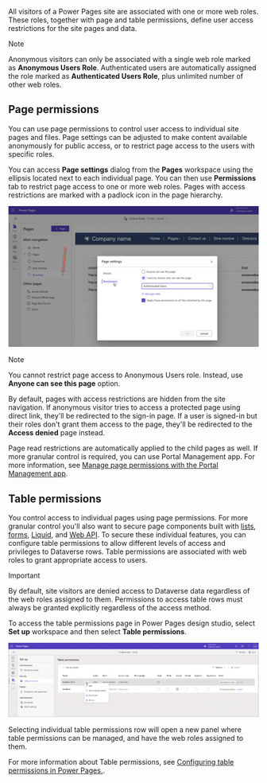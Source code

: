 All visitors of a Power Pages site are associated with one or more web roles. These roles, together with page and table permissions, define user access restrictions for the site pages and data.

> [!NOTE]
> Anonymous visitors can only be associated with a single web role marked as **Anonymous Users Role**. Authenticated users are automatically assigned the role marked as **Authenticated Users Role**, plus unlimited number of other web roles.

## Page permissions

You can use page permissions to control user access to individual site pages and files. Page settings can be adjusted to make content available anonymously for public access, or to restrict page access to the users with specific roles.

You can access **Page settings** dialog from the **Pages** workspace using the ellipsis located next to each individual page. You can then use **Permissions** tab to restrict page access to one or more web roles. Pages with access restrictions are marked with a padlock icon in the page hierarchy.     

![Screenshot of Page settings with Permissions tab selected and page access restricted wit authenticated users.](../media/3-pages-permissions.png)

> [!NOTE]
> You cannot restrict page access to Anonymous Users role. Instead, use **Anyone can see this page** option.

By default, pages with access restrictions are hidden from the site navigation. If anonymous visitor tries to access a protected page using direct link, they'll be redirected to the sign-in page. If a user is signed-in but their roles don't grant them access to the page, they'll be redirected to the **Access denied** page instead.

Page read restrictions are automatically applied to the child pages as well. If more granular control is required, you can use Portal Management app. For more information, see [Manage page permissions with the Portal Management app](/power-apps/maker/portals/configure/webpage-access-control#manage-page-permissions-with-the-portal-management-app).

## Table permissions

You control access to individual pages using page permissions. For more granular control you'll also want to secure page components built with [lists](/power-pages/getting-started/add-list), [forms](/power-pages/getting-started/add-form), [Liquid](/power-pages/configure/liquid-overview), and [Web API](/power-pages/configure/web-api-overview). To secure these individual features, you can configure table permissions to allow different levels of access and privileges to Dataverse rows. Table permissions are associated with web roles to grant appropriate access to users.

> [!IMPORTANT]
> By default, site visitors are denied access to Dataverse data regardless of the web roles assigned to them. Permissions to access table rows must always be granted explicitly regardless of the access method.   

To access the table permissions page in Power Pages design studio, select **Set up** workspace and then select **Table permissions**.

![Screenshot of settings panel in Power Apps portals Studio.](../media/6-power-pages-tables-permissions.png)

Selecting individual table permissions row will open a new panel where table permissions can be managed, and have the web roles assigned to them.

For more information about Table permissions, see [Configuring table permissions in Power Pages.](/power-pages/security/table-permissions).

